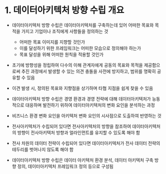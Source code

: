 # 1. 데이터아키텍처 방향 수립 개요

- 데이터아키텍처 방향 수립은 데이터아키텍처를 구축하는데 있어 어떠한 목표와 목적을 가지고 기업이나 조직에게 사항들을 정의하는 것
    - 어떠한 목표 이미지를 지향할 것인가
    - 이를 달성하기 위한 프레임워크는 어떠한 모습으로 정의해야 하는가
    - 목표 달성을 위해 어떠한 원칙을 적용할 것인가

- 초기에 방향성을 정립하여 다수의 이해 관계자에게 공동의 목표와 목적을 제공함으로써 추진 과정에서 발생할 수 있는 의견 충돌을 사전에 방지하고, 범위를 명확히 공유할 수 있음
- 이견 발생 시, 정의된 목표와 지향점을 상기하며 타협 지점을 쉽게 찾을 수 있음

- 데이터아키텍처 방향 수립은 경영 환경과 경영 전략에 대해 데이터아키텍처가 능동적으로 대응하며 발전하기 위하여 데이터아키텍처의 변화 요인을 분석하는 과정
- 비즈니스 환경 변화 요인을 아키텍처 변화 요인의 시사점으로 도출하여 반영하는 것

- 전사아키텍처가 수립되어 있다면 전사아키텍처의 방향을 참조하여 데이터아키텍처의 방향이 전사아키텍처 방향과 얼라인먼트를 유지할 수 있도록 해야 함
- 전사 차원의 데이터 전략이 수립되어 있다면 데이터아키텍처가 전사 데이터 전략의 테두리를 벗어나지 않도록 해야 함

- 데이터아키텍처 방향 수립은 데이터 아키텍처 환경 분석, 데이터 아키텍처 구축 방향 정의, 데이터아키텍처 프레임워크 정의 등으로 구성됨